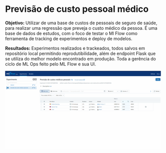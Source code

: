 # Previsão de custo pessoal médico

**Objetivo:** Utilizar de uma base de custos de pessoais de seguro de saúde, para realizar uma regressão que preveja o custo médico da pessoa. É uma base de dados de estudos, com o foco de testar o Ml Flow como ferramenta de tracking de experimentos e deploy de modelos.

**Resultados:** Experimentos realizados e trackeados, todos salvos em repositório local permitindo reprodutibilidade, além de endpoint Flask que se utiliza do melhor modelo encontrado em produção. Toda a gerência do ciclo de ML Ops feito pelo ML Flow e sua UI.

![](doc/ml-flow.gif)
